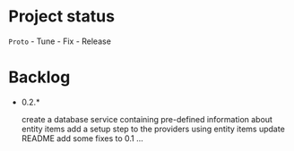 Project status
==============

`Proto` - Tune - Fix - Release

Backlog
=======

* 0.2.*

  create a database service containing pre-defined information about entity items
  add a setup step to the providers using entity items
  update README
  add some fixes to 0.1
  ...
